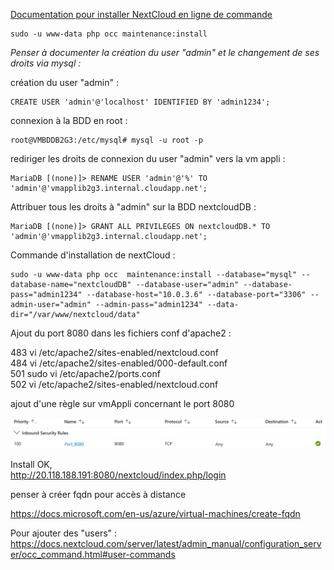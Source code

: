 [Documentation pour installer NextCloud en ligne de commande](https://docs.nextcloud.com/server/latest/admin_manual/configuration_server/occ_command.html#command-line-installation-label)  

```console
sudo -u www-data php occ maintenance:install 
```

*Penser à documenter la création du user "admin" et le changement de ses droits via mysql :*

création du user "admin" :  
```console
CREATE USER 'admin'@'localhost' IDENTIFIED BY 'admin1234';
```

connexion à la BDD en root :  
```console
root@VMBDDB2G3:/etc/mysql# mysql -u root -p 
```

rediriger les droits de connexion du user "admin" vers la vm appli :  
```console
MariaDB [(none)]> RENAME USER 'admin'@'%' TO 'admin'@'vmapplib2g3.internal.cloudapp.net';
```
Attribuer tous les droits à "admin" sur la BDD nextcloudDB :  
```console 
MariaDB [(none)]> GRANT ALL PRIVILEGES ON nextcloudDB.* TO 'admin'@'vmapplib2g3.internal.cloudapp.net';  
```

Commande d'installation de nextCloud :  

```console
sudo -u www-data php occ  maintenance:install --database="mysql" --database-name="nextcloudDB" --database-user="admin" --database-pass="admin1234" --database-host="10.0.3.6" --database-port="3306" --admin-user="admin" --admin-pass="admin1234" --data-dir="/var/www/nextcloud/data"                          
```

Ajout du port 8080 dans les fichiers conf d'apache2 :  

  483  vi /etc/apache2/sites-enabled/nextcloud.conf  
  484  vi /etc/apache2/sites-enabled/000-default.conf  
  501  sudo vi /etc/apache2/ports.conf  
  502  vi /etc/apache2/sites-enabled/nextcloud.conf  

ajout d'une règle sur vmAppli concernant le port 8080  

![addRule](https://github.com/simplon-lanloBaptiste/Brief2_groupe3/blob/af495c2a20c45b873641f511b99f7f96ac5d4271/IMG/PORTCHANGE/screen_8080_1_AddRule.png)  

Install OK,  
http://20.118.188.191:8080/nextcloud/index.php/login  

penser à créer fqdn pour accès à distance  

https://docs.microsoft.com/en-us/azure/virtual-machines/create-fqdn

Pour ajouter des "users" :  
https://docs.nextcloud.com/server/latest/admin_manual/configuration_server/occ_command.html#user-commands